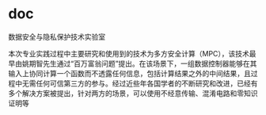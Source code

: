 # doc
数据安全与隐私保护技术实验室

本次专业实践过程中主要研究和使用到的技术为多方安全计算（MPC），该技术最早由姚期智先生通过“百万富翁问题”提出。在该场景下，一组数据控制器能够在其输入上协同计算一个函数而不透露任何信息，包括计算结果之外的中间结果，且过程中无需任何可信第三方的参与。经过近些年各国学者的不断研究和改进，已经有多个解决方案被提出，针对两方的场景，可以使用不经意传输、混淆电路和零知识证明等
